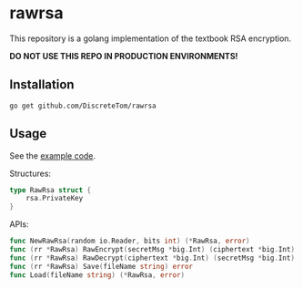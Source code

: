 # rawrsa

This repository is a golang implementation of the textbook RSA encryption.

**DO NOT USE THIS REPO IN PRODUCTION ENVIRONMENTS!**

## Installation

```
go get github.com/DiscreteTom/rawrsa
```

## Usage

See the [example code](https://github.com/DiscreteTom/rawrsa/blob/master/examples/helloworld.go).

Structures:

```go
type RawRsa struct {
	rsa.PrivateKey
}
```

APIs:

```go
func NewRawRsa(random io.Reader, bits int) (*RawRsa, error)
func (rr *RawRsa) RawEncrypt(secretMsg *big.Int) (ciphertext *big.Int)
func (rr *RawRsa) RawDecrypt(ciphertext *big.Int) (secretMsg *big.Int)
func (rr *RawRsa) Save(fileName string) error
func Load(fileName string) (*RawRsa, error)
```